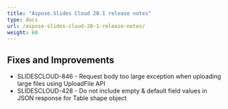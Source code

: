 ```yaml
---
title: "Aspose.Slides Cloud 20.1 release notes"
type: docs
url: /aspose-slides-cloud-20-1-release-notes/
weight: 60
---
```


## **Fixes and Improvements**
- SLIDESCLOUD-846 - Request body too large exception when uploading large files using UploadFile API
- SLIDESCLOUD-428 - Do not include empty & default field values in JSON response for Table shape object
